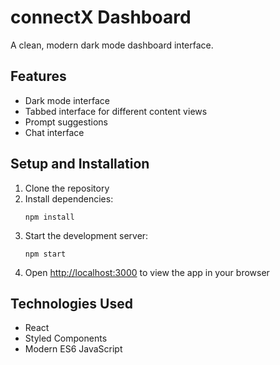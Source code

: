 # connectX Dashboard

A clean, modern dark mode dashboard interface.

## Features

- Dark mode interface
- Tabbed interface for different content views
- Prompt suggestions
- Chat interface

## Setup and Installation

1. Clone the repository
2. Install dependencies:
   ```
   npm install
   ```
3. Start the development server:
   ```
   npm start
   ```
4. Open [http://localhost:3000](http://localhost:3000) to view the app in your browser

## Technologies Used

- React
- Styled Components
- Modern ES6 JavaScript 